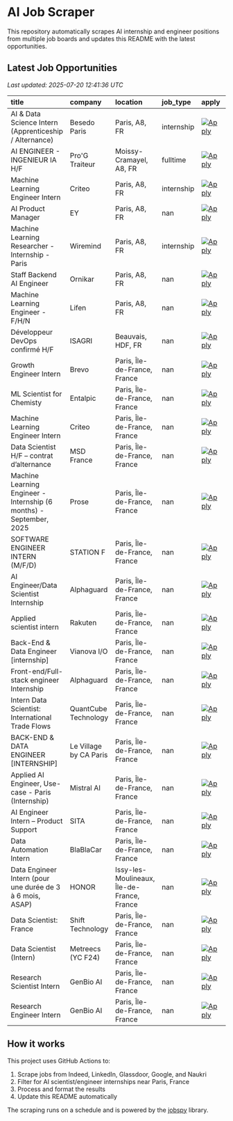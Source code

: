 # AI Job Scraper

This repository automatically scrapes AI internship and engineer positions from multiple job boards and updates this README with the latest opportunities.

## Latest Job Opportunities

*Last updated: 2025-07-20 12:41:36 UTC*

| title                                                               | company                | location                                   | job_type   | apply                                                                                                                                 |   days_since_posted |
|:--------------------------------------------------------------------|:-----------------------|:-------------------------------------------|:-----------|:--------------------------------------------------------------------------------------------------------------------------------------|--------------------:|
| AI & Data Science Intern (Apprenticeship / Alternance)              | Besedo Paris           | Paris, A8, FR                              | internship | [![Apply](https://img.shields.io/badge/Apply-Now-brightgreen?style=for-the-badge)](https://fr.indeed.com/viewjob?jk=362607b2693415ab) |                   2 |
| AI ENGINEER - INGENIEUR IA H/F                                      | Pro'G Traiteur         | Moissy-Cramayel, A8, FR                    | fulltime   | [![Apply](https://img.shields.io/badge/Apply-Now-brightgreen?style=for-the-badge)](https://fr.indeed.com/viewjob?jk=ffd94d6e0bd5d98c) |                   2 |
| Machine Learning Engineer Intern                                    | Criteo                 | Paris, A8, FR                              | internship | [![Apply](https://img.shields.io/badge/Apply-Now-brightgreen?style=for-the-badge)](https://fr.indeed.com/viewjob?jk=8af2d3262b512c09) |                  10 |
| AI Product Manager                                                  | EY                     | Paris, A8, FR                              | nan        | [![Apply](https://img.shields.io/badge/Apply-Now-brightgreen?style=for-the-badge)](https://fr.indeed.com/viewjob?jk=b88cd97d92cf6e05) |                  13 |
| Machine Learning Researcher - Internship - Paris                    | Wiremind               | Paris, A8, FR                              | internship | [![Apply](https://img.shields.io/badge/Apply-Now-brightgreen?style=for-the-badge)](https://fr.indeed.com/viewjob?jk=15ff4d813106062a) |                  20 |
| Staff Backend AI Engineer                                           | Ornikar                | Paris, A8, FR                              | nan        | [![Apply](https://img.shields.io/badge/Apply-Now-brightgreen?style=for-the-badge)](https://fr.indeed.com/viewjob?jk=ad0eb19ce27e7216) |                  26 |
| Machine Learning Engineer - F/H/N                                   | Lifen                  | Paris, A8, FR                              | nan        | [![Apply](https://img.shields.io/badge/Apply-Now-brightgreen?style=for-the-badge)](https://fr.indeed.com/viewjob?jk=b7dd3c90681cd689) |                  27 |
| Développeur DevOps confirmé H/F                                     | ISAGRI                 | Beauvais, HDF, FR                          | nan        | [![Apply](https://img.shields.io/badge/Apply-Now-brightgreen?style=for-the-badge)](https://fr.indeed.com/viewjob?jk=3551fd1344dfae3b) |                  29 |
| Growth Engineer Intern                                              | Brevo                  | Paris, Île-de-France, France               | nan        | [![Apply](https://img.shields.io/badge/Apply-Now-brightgreen?style=for-the-badge)](https://www.linkedin.com/jobs/view/4267883917)     |                   1 |
| ML Scientist for Chemisty                                           | Entalpic               | Paris, Île-de-France, France               | nan        | [![Apply](https://img.shields.io/badge/Apply-Now-brightgreen?style=for-the-badge)](https://www.linkedin.com/jobs/view/4268614978)     |                   3 |
| Machine Learning Engineer Intern                                    | Criteo                 | Paris, Île-de-France, France               | nan        | [![Apply](https://img.shields.io/badge/Apply-Now-brightgreen?style=for-the-badge)](https://www.linkedin.com/jobs/view/4268192322)     |                   3 |
| Data Scientist H/F – contrat d’alternance                           | MSD France             | Paris, Île-de-France, France               | nan        | [![Apply](https://img.shields.io/badge/Apply-Now-brightgreen?style=for-the-badge)](https://www.linkedin.com/jobs/view/4212328864)     |                   3 |
| Machine Learning Engineer - Internship (6 months) - September, 2025 | Prose                  | Paris, Île-de-France, France               | nan        | [![Apply](https://img.shields.io/badge/Apply-Now-brightgreen?style=for-the-badge)](https://www.linkedin.com/jobs/view/4268605339)     |                   3 |
| SOFTWARE ENGINEER INTERN (M/F/D)                                    | STATION F              | Paris, Île-de-France, France               | nan        | [![Apply](https://img.shields.io/badge/Apply-Now-brightgreen?style=for-the-badge)](https://www.linkedin.com/jobs/view/4268207226)     |                   3 |
| AI Engineer/Data Scientist Internship                               | Alphaguard             | Paris, Île-de-France, France               | nan        | [![Apply](https://img.shields.io/badge/Apply-Now-brightgreen?style=for-the-badge)](https://www.linkedin.com/jobs/view/4267021525)     |                   4 |
| Applied scientist intern                                            | Rakuten                | Paris, Île-de-France, France               | nan        | [![Apply](https://img.shields.io/badge/Apply-Now-brightgreen?style=for-the-badge)](https://www.linkedin.com/jobs/view/4267684330)     |                   4 |
| Back-End & Data Engineer [internship]                               | Vianova I/O            | Paris, Île-de-France, France               | nan        | [![Apply](https://img.shields.io/badge/Apply-Now-brightgreen?style=for-the-badge)](https://www.linkedin.com/jobs/view/4267022401)     |                   4 |
| Front-end/Full-stack engineer Internship                            | Alphaguard             | Paris, Île-de-France, France               | nan        | [![Apply](https://img.shields.io/badge/Apply-Now-brightgreen?style=for-the-badge)](https://www.linkedin.com/jobs/view/4267018741)     |                   4 |
| Intern Data Scientist: International Trade Flows                    | QuantCube Technology   | Paris, Île-de-France, France               | nan        | [![Apply](https://img.shields.io/badge/Apply-Now-brightgreen?style=for-the-badge)](https://www.linkedin.com/jobs/view/4266724282)     |                   5 |
| BACK-END & DATA ENGINEER [INTERNSHIP]                               | Le Village by CA Paris | Paris, Île-de-France, France               | nan        | [![Apply](https://img.shields.io/badge/Apply-Now-brightgreen?style=for-the-badge)](https://www.linkedin.com/jobs/view/4267366162)     |                   5 |
| Applied AI Engineer, Use-case - Paris (Internship)                  | Mistral AI             | Paris, Île-de-France, France               | nan        | [![Apply](https://img.shields.io/badge/Apply-Now-brightgreen?style=for-the-badge)](https://www.linkedin.com/jobs/view/4263000813)     |                   9 |
| AI Engineer Intern – Product Support                                | SITA                   | Paris, Île-de-France, France               | nan        | [![Apply](https://img.shields.io/badge/Apply-Now-brightgreen?style=for-the-badge)](https://www.linkedin.com/jobs/view/4264716536)     |                  11 |
| Data Automation Intern                                              | BlaBlaCar              | Paris, Île-de-France, France               | nan        | [![Apply](https://img.shields.io/badge/Apply-Now-brightgreen?style=for-the-badge)](https://www.linkedin.com/jobs/view/4261149841)     |                  11 |
| Data Engineer Intern (pour une durée de 3 à 6 mois, ASAP)           | HONOR                  | Issy-les-Moulineaux, Île-de-France, France | nan        | [![Apply](https://img.shields.io/badge/Apply-Now-brightgreen?style=for-the-badge)](https://www.linkedin.com/jobs/view/4256037656)     |                  26 |
| Data Scientist: France                                              | Shift Technology       | Paris, Île-de-France, France               | nan        | [![Apply](https://img.shields.io/badge/Apply-Now-brightgreen?style=for-the-badge)](https://www.linkedin.com/jobs/view/4079798154)     |                  30 |
| Data Scientist (Intern)                                             | Metreecs (YC F24)      | Paris, Île-de-France, France               | nan        | [![Apply](https://img.shields.io/badge/Apply-Now-brightgreen?style=for-the-badge)](https://www.linkedin.com/jobs/view/4253667008)     |                  30 |
| Research Scientist Intern                                           | GenBio AI              | Paris, Île-de-France, France               | nan        | [![Apply](https://img.shields.io/badge/Apply-Now-brightgreen?style=for-the-badge)](https://www.linkedin.com/jobs/view/4269980103)     |                   0 |
| Research Engineer Intern                                            | GenBio AI              | Paris, Île-de-France, France               | nan        | [![Apply](https://img.shields.io/badge/Apply-Now-brightgreen?style=for-the-badge)](https://www.linkedin.com/jobs/view/4269978425)     |                   0 |

## How it works

This project uses GitHub Actions to:
1. Scrape jobs from Indeed, LinkedIn, Glassdoor, Google, and Naukri
2. Filter for AI scientist/engineer internships near Paris, France  
3. Process and format the results
4. Update this README automatically

The scraping runs on a schedule and is powered by the [jobspy](https://github.com/Bunsly/JobSpy) library.
